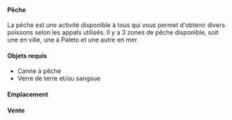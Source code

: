 #### **Pêche**
La pêche est une activité disponible à tous qui vous permet d'obtenir divers poissons selon les appats utilisés. Il y a 3 zones de pêche disponible, soit une en ville, une à Paleto et une autre en mer. 

#### **Objets requis**
- Canne à pêche
- Verre de terre et/ou sangsue

#### **Emplacement**

#### **Vente**

